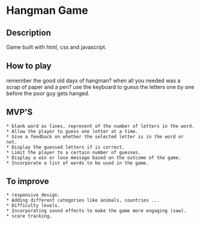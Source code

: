 

# Hangman Game

## Description 

Game built with html, css and javascript.


## How to play

remember the good old days of hangman? when all you needed was a scrap of paper and a pen?
use the keyboard to guess the letters one by one before the poor guy gets hanged.


## MVP'S

    * blank word as lines, represent of the number of letters in the word.
    * Allow the player to guess one letter at a time.
    * Give a feedback on whether the selected letter is in the word or not.
    * Display the guessed letters if is correct.
    * Limit the player to a certain number of guesses.
    * Display a win or lose message based on the outcome of the game.
    * Incorporate a list of words to be used in the game.	


## To improve

    * responsive design. 
    * Adding different categories like animals, countries ...
    * Difficulty levels.
    * Incorporating sound effects to make the game more engaging (saw).
    * score tracking.	






